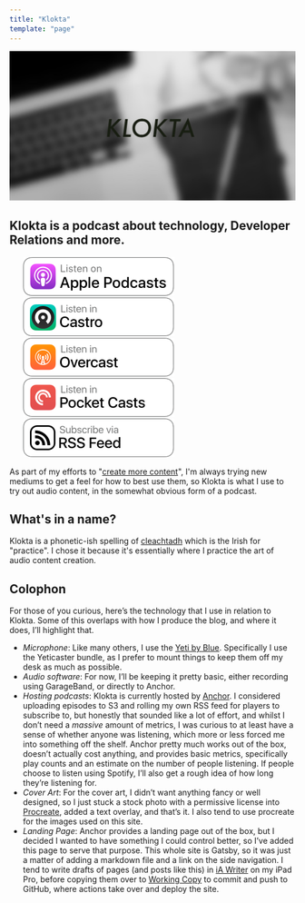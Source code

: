 ```yaml
---
title: "Klokta"
template: "page"
---
```


![Klokta artwork - picture of a laptop and a notebook, heavily blurred, with the word Klokta overlaid](/media/klokta-header.jpg)

## Klokta is a podcast about technology, Developer Relations and more.

<ul style="list-style:none; display: flex; flex-flow: row wrap;">
    <li>
        <a href="https://podcasts.apple.com/us/podcast/klokta/id1564720966"><img alt="Listen On Apple Podcasts" src="/media/podcast-buttons/listen-apple.svg"></a>
    </li>
    <li>
        <a href="https://castro.fm/itunes/1564720966"><img alt="Listen In Castro" src="/media/podcast-buttons/listen-in-castro.svg"></a>
    </li>
    <li>
        <a href="https://overcast.fm/itunes1564720966"><img alt="Listen in Overcast" src="/media/podcast-buttons/listen-overcast.svg"></a>
    </li>
    <li>
        <a href="http://pca.st/itunes/1564720966"><img alt="Listen in Pocket Casts" src="/media/podcast-buttons/listen-pocketcasts.svg"></a>
    </li>
    <li>
        <a href="https://anchor.fm/s/57ec5b10/podcast/rss"><img alt="Subscribe via RSS Feed" src="/media/podcast-buttons/listen-rss.svg"></a>
    </li>
</ul>

As part of my efforts to "[create more content](https://cdoyle.me/posts/getting-better-at-devrel#create-more-content)", I'm always trying new mediums to get a feel for how to best use them, so Klokta is what I use to try out audio content, in the somewhat obvious form of a podcast.

## What's in a name?

Klokta is a phonetic-ish spelling of [cleachtadh](https://www.focloir.ie/en/dictionary/ei/practice) which is the Irish for "practice". I chose it because it's essentially where I practice the art of audio content creation.

## Colophon

For those of you curious, here’s the technology that I use in relation to Klokta. Some of this overlaps with how I produce the blog, and where it does, I’ll highlight that.

- *Microphone*: Like many others, I use the [Yeti by Blue](https://www.bluemic.com/en-us/products/yeti/). Specifically I use the Yeticaster bundle, as I prefer to mount things to keep them off my desk as much as possible.
- *Audio software*: For now, I’ll be keeping it pretty basic, either recording using GarageBand, or directly to Anchor.
- *Hosting podcasts*: Klokta is currently hosted by [Anchor](https://anchor.fm). I considered uploading episodes to S3 and rolling my own RSS feed for players to subscribe to, but honestly that sounded like a lot of effort, and whilst I don’t need a _massive_ amount of metrics, I was curious to at least have a sense of whether anyone was listening, which more or less forced me into something off the shelf. Anchor pretty much works out of the box, doesn’t actually cost anything, and provides basic metrics, specifically play counts and an estimate on the number of people listening. If people choose to listen using Spotify, I’ll also get a rough idea of how long they’re listening for.
- *Cover Art*: For the cover art, I didn’t want anything fancy or well designed, so I just stuck a stock photo with a permissive license into [Procreate](https://procreate.art/ipad), added a text overlay, and that’s it. I also tend to use procreate for the images used on this site.
- *Landing Page*: Anchor provides a landing page out of the box, but I decided I wanted to have something I could control better, so I’ve added this page to serve that purpose. This whole site is Gatsby, so it was just a matter of adding a markdown file and a link on the side navigation. I tend to write drafts of pages (and posts like this) in [iA Writer](https://ia.net/writer) on my iPad Pro, before copying them over to [Working Copy](https://workingcopyapp.com) to commit and push to GitHub, where actions take over and deploy the site.

